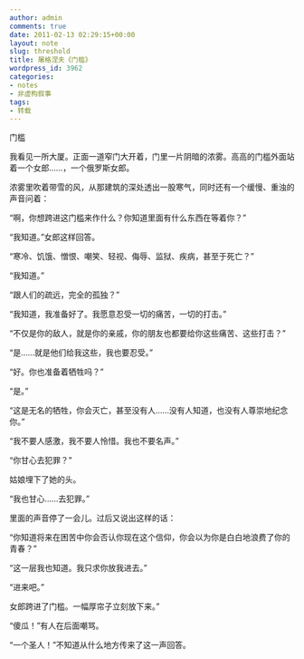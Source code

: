 ```yaml
---
author: admin
comments: true
date: 2011-02-13 02:29:15+00:00
layout: note
slug: threshold
title: 屠格涅夫《门槛》
wordpress_id: 3962
categories:
- notes
- 非虚构叙事
tags:
- 转载
---
```


门槛 

我看见一所大厦。正面一道窄门大开着，门里一片阴暗的浓雾。高高的门槛外面站着一个女郎……，一个俄罗斯女郎。  

浓雾里吹着带雪的风，从那建筑的深处透出一股寒气，同时还有一个缓慢、重浊的声音问着：  

“啊，你想跨进这门槛来作什么？你知道里面有什么东西在等着你？”  

“我知道。”女郎这样回答。  

“寒冷、饥饿、憎恨、嘲笑、轻视、侮辱、监狱、疾病，甚至于死亡？”  

“我知道。”  

“跟人们的疏远，完全的孤独？”  

“我知道，我准备好了。我愿意忍受一切的痛苦，一切的打击。”  

“不仅是你的敌人，就是你的亲戚，你的朋友也都要给你这些痛苦、这些打击？” 

“是……就是他们给我这些，我也要忍受。” 

“好。你也准备着牺牲吗？”  

“是。” 

“这是无名的牺牲，你会灭亡，甚至没有人……没有人知道，也没有人尊崇地纪念你。” 

“我不要人感激，我不要人怜惜。我也不要名声。”  

“你甘心去犯罪？”  

姑娘埋下了她的头。 

“我也甘心……去犯罪。” 

里面的声音停了一会儿。过后又说出这样的话：  

“你知道将来在困苦中你会否认你现在这个信仰，你会以为你是白白地浪费了你的青春？”  

“这一层我也知道。我只求你放我进去。”  

“进来吧。”  

女郎跨进了门槛。一幅厚帘子立刻放下来。” 

“傻瓜！”有人在后面嘲骂。  

“一个圣人！”不知道从什么地方传来了这一声回答。  

